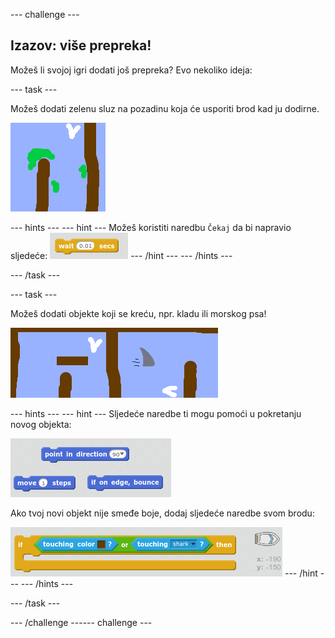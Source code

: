 \--- challenge \---

## Izazov: više prepreka!

Možeš li svojoj igri dodati još prepreka? Evo nekoliko ideja:

\--- task \---

Možeš dodati zelenu sluz na pozadinu koja će usporiti brod kad ju dodirne.

![screenshot](images/boat-algae.png)

\--- hints \--- \--- hint \--- Možeš koristiti naredbu `Čekaj` da bi napravio sljedeće: ![screenshot](images/boat-slime-blocks.png) \--- /hint \--- \--- /hints \---

\--- /task \---

\--- task \---

Možeš dodati objekte koji se kreću, npr. kladu ili morskog psa!

![screenshot](images/boat-obstacles.png)

\--- hints \--- \--- hint \--- Sljedeće naredbe ti mogu pomoći u pokretanju novog objekta:

![screenshot](images/boat-moving-blocks.png)

Ako tvoj novi objekt nije smeđe boje, dodaj sljedeće naredbe svom brodu:

![screenshot](images/boat-moving-blocks2.png) \--- /hint \--- \--- /hints \---

\--- /task \---

\--- /challenge \---\--- challenge \---